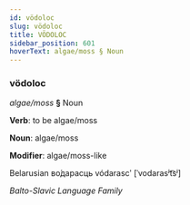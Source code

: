 ```yaml
---
id: vödoloc
slug: vödoloc
title: VÖDOLOC
sidebar_position: 601
hoverText: algae/moss § Noun
---
```


### vödoloc

*algae/moss* **§** Noun

**Verb**: to be algae/moss

**Noun**: algae/moss

**Modifier**: algae/moss-like

Belarusian во́дарасць vódarascʹ [ˈvodarasʲt͡sʲ]

*Balto-Slavic Language Family*